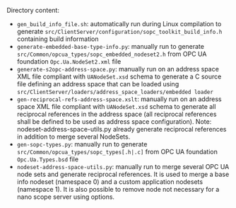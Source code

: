 Directory content:
  - `gen_build_info_file.sh`: automatically run during Linux compilation to generate `src/ClientServer/configuration/sopc_toolkit_build_info.h` containing build information
  - `generate-embedded-base-type-info.py`: manually run to generate `src/Common/opcua_types/sopc_embedded_nodeset2.h` from OPC UA foundation `Opc.Ua.NodeSet2.xml` file
  - `generate-s2opc-address-space.py`: manually run on an address space XML file compliant with `UANodeSet.xsd` schema to generate a C source file defining an address space that can be loaded using `src/ClientServer/loaders/address_space_loaders/embedded loader`
  - `gen-reciprocal-refs-address-space.xslt`: manually run on an address space XML file compliant with `UANodeSet.xsd` schema to generate all reciprocal references in the address space (all reciprocal references shall be defined to be used as address space configuration). Note: nodeset-address-space-utils.py already generate reciprocal references in addition to merge several NodeSets.
  - `gen-sopc-types.py`: manually run to generate `src/Common/opcua_types/sopc_types[.h|.c]` from OPC UA foundation `Opc.Ua.Types.bsd` file
  - `nodeset-address-space-utils.py`: manually run to merge several OPC UA node sets and generate reciprocal references. It is used to merge a base info nodeset (namespace 0) and a custom application nodesets (namespace 1). It is also possible to remove node not necessary for a nano scope server using options.
